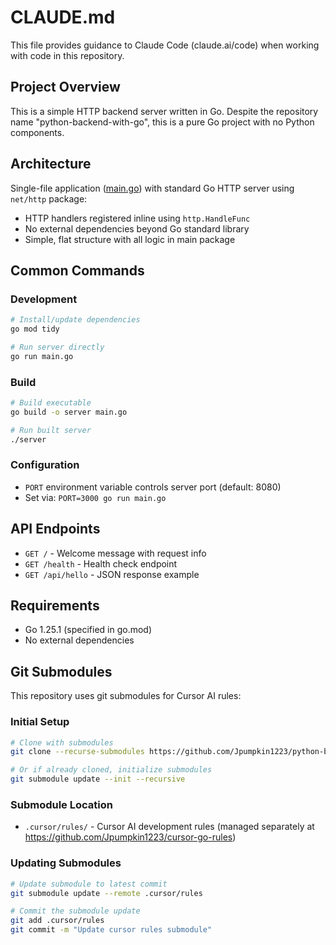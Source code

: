 # CLAUDE.md

This file provides guidance to Claude Code (claude.ai/code) when working with code in this repository.

## Project Overview

This is a simple HTTP backend server written in Go. Despite the repository name "python-backend-with-go", this is a pure Go project with no Python components.

## Architecture

Single-file application ([main.go](main.go)) with standard Go HTTP server using `net/http` package:
- HTTP handlers registered inline using `http.HandleFunc`
- No external dependencies beyond Go standard library
- Simple, flat structure with all logic in main package

## Common Commands

### Development
```bash
# Install/update dependencies
go mod tidy

# Run server directly
go run main.go
```

### Build
```bash
# Build executable
go build -o server main.go

# Run built server
./server
```

### Configuration
- `PORT` environment variable controls server port (default: 8080)
- Set via: `PORT=3000 go run main.go`

## API Endpoints

- `GET /` - Welcome message with request info
- `GET /health` - Health check endpoint
- `GET /api/hello` - JSON response example

## Requirements

- Go 1.25.1 (specified in go.mod)
- No external dependencies

## Git Submodules

This repository uses git submodules for Cursor AI rules:

### Initial Setup
```bash
# Clone with submodules
git clone --recurse-submodules https://github.com/Jpumpkin1223/python-backend-with-go.git

# Or if already cloned, initialize submodules
git submodule update --init --recursive
```

### Submodule Location
- `.cursor/rules/` - Cursor AI development rules (managed separately at https://github.com/Jpumpkin1223/cursor-go-rules)

### Updating Submodules
```bash
# Update submodule to latest commit
git submodule update --remote .cursor/rules

# Commit the submodule update
git add .cursor/rules
git commit -m "Update cursor rules submodule"
```
